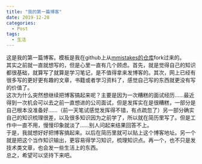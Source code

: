 ```yaml
---
title: "我的第一篇博客"
date: 2019-12-28
categories:
  - Post
tags:
  - 生活
---
```


这是我的第一篇博客。模板是我在github上从[mmistakes的仓库](https://github.com/mmistakes/jekyll-theme-basically-basic)fork过来的。  
其实之前就一直就想写的，但是心里一直有几个顾虑。首先，就是觉得自己的知识都很基础，就算写了就算是学习笔记，是不值得拿来发博客的。其次，网上已经有很多写的更好更有趣的文章，书籍或者学习资料了，感觉自己写的东西就更没有写的价值了。  
这次为什么突然想继续把博客搞起来呢？主要是因为一次糟糕的面试经历……最近得到一次机会可以去之前一直想进的公司面试，但是发挥实在是很糟糕，一部分是自己根本没准备好……（前一天笔试感觉发挥得不错，有点疏忽了）另一部分确实自己的知识梳理很差，以及很多知识因为之前学了，所以就在简历里写了。但是工作中一直不用，慢慢印象就淡了……别人问起来结果回答不上。  
于是，我就想好好把博客搞起来。以后在简历里就可以贴上这个博客地址。另一个就是把这个当作知识输出，更容易得学习知识，梳理知识点。再一个，也不只是发技术类文章，也会发一些生活上的东西。  
总之，希望可以坚持下来吧。